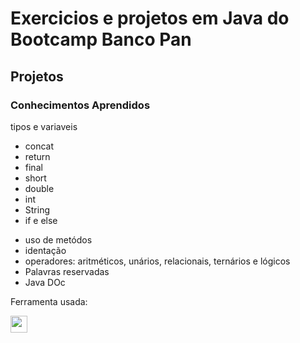 <h1>Exercicios e projetos em Java do Bootcamp Banco Pan</h1>

<section>
  <h2>Projetos </h2>
</section>

<section>
  <h3>Conhecimentos Aprendidos </h3>
  <p>tipos e variaveis</p>
  <ul>
    <li>concat</li>
    <li>return</li>
    <li>final</li>
    <li>short</li>
    <li>double</li>
    <li>int</li>
    <li>String</li>
    <li>if e else</li>
</section>
<section>
  <ul>
    <li>uso de metódos</li>
    <li>identação</li>
    <li>operadores: aritméticos, unários, relacionais, ternários e lógicos</li>
    <li>Palavras reservadas</li>
    <li>Java DOc</li>
  </ul>
</section>

<p>Ferramenta usada:</p>
<a href ="https://code.visualstudio.com/assets/images/code-stable.png"><img src="https://code.visualstudio.com/assets/images/code-stable.png" border="0" height="27px"></a>
